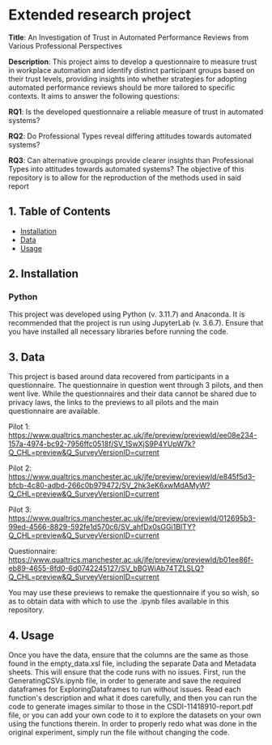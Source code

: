 # Extended research project
**Title**: An Investigation of Trust in Automated Performance Reviews from Various Professional Perspectives

**Description**: This project aims to develop a questionnaire to measure trust in workplace automation and identify distinct participant groups based on their trust levels, providing insights into whether strategies for adopting automated performance reviews should be more tailored to specific contexts. It aims to answer the following questions:

**RQ1**: Is the developed questionnaire a reliable measure of trust in automated systems?

**RQ2**: Do Professional Types reveal differing attitudes towards automated systems?

**RQ3**: Can alternative groupings provide clearer insights than Professional Types into attitudes towards automated systems?
The objective of this repository is to allow for the reproduction of the methods used in said report

## 1. Table of Contents
- [Installation](#2-installation)
- [Data](#3-data)
- [Usage](#4-usage)
## 2. Installation
### Python
This project was developed using Python (v. 3.11.7) and Anaconda. It is recommended that the project is run using JupyterLab (v. 3.6.7). Ensure that you have installed all necessary libraries before running the code.
## 3. Data
This project is based around data recovered from participants in a questionnaire. The questionnaire in question went through 3 pilots, and then went live. While the questionnaires and their data cannot be shared due to privacy laws, the links to the previews to all pilots and the main questionnaire are available.

Pilot 1: https://www.qualtrics.manchester.ac.uk/jfe/preview/previewId/ee08e234-157a-4974-bc92-7956ffc0518f/SV_1SwXjS9P4YUpW7k?Q_CHL=preview&Q_SurveyVersionID=current

Pilot 2: https://www.qualtrics.manchester.ac.uk/jfe/preview/previewId/e845f5d3-bfcb-4c80-adbd-266c0b979472/SV_2hk3eK6xwMdAMyW?Q_CHL=preview&Q_SurveyVersionID=current

Pilot 3: https://www.qualtrics.manchester.ac.uk/jfe/preview/previewId/012695b3-99ed-4566-8829-592fe1d570c6/SV_ahfDx0sGGi1BITY?Q_CHL=preview&Q_SurveyVersionID=current

Questionnaire: https://www.qualtrics.manchester.ac.uk/jfe/preview/previewId/b01ee86f-eb89-4655-8fd0-6d0742245127/SV_bBGWiAb74TZLSLQ?Q_CHL=preview&Q_SurveyVersionID=current

You may use these previews to remake the questionnaire if you so wish, so as to obtain data with which to use the .ipynb files available in this repository.
## 4. Usage
Once you have the data, ensure that the columns are the same as those found in the empty_data.xsl file, including the separate Data and Metadata sheets. This will ensure that the code runs with no issues.
First, run the GeneratingCSVs.ipynb file, in order to generate and save the required dataframes for ExploringDataframes to run without issues. Read each function's description and what it does carefully, and then you can run the code to generate images similar to those in the CSDI-11418910-report.pdf file, or you can add your own code to it to explore the datasets on your own using the functions therein. In order to properly redo what was done in the original experiment, simply run the file without changing the code.
